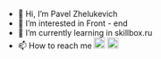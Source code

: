 - 👋 Hi, I’m Pavel Zhelukevich
- 👀 I’m interested in Front - end
- 🌱 I’m currently learning in skillbox.ru
- 📫 How to reach me [<img widht="20" height="20" src="https://user-images.githubusercontent.com/100149928/195886673-d9189b0c-3804-4636-a142-08d380fc29ba.png">](https://t.me/zhelukevich)  [<img widht="20" height="20" src="https://user-images.githubusercontent.com/100149928/195888049-ac5fb6b3-1b26-43bd-90ba-d5076c1b4165.png">](https://join.skype.com/invite/zkDRcgWXSFDP)
 
